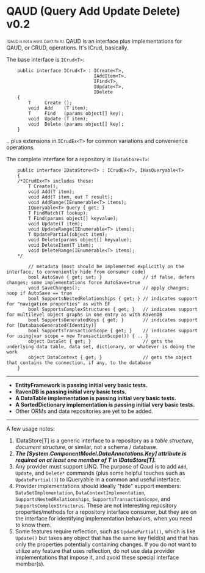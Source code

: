 QAUD (Query Add Update Delete) v0.2
==================================
<sub><sup>(QAUD is not a word. Don't fix it.)</sup></sub>
QAUD is an interface plus implementations for QAUD, or CRUD, operations. It's ICrud, basically.

The base interface is `ICrud<T>`:

        public interface ICrud<T> : ICreate<T>, 
                                    IAddItem<T>, 
                                    IFind<T>, 
                                    IUpdate<T>, 
                                    IDelete
        {
            T     Create ();
            void  Add    (T item);
            T     Find   (params object[] key);
            void  Update (T item);
            void  Delete (params object[] key);
        }

.. plus extensions in `ICrudEx<T>` for common variations and convenience operations.

The complete interface for a repository is `IDataStore<T>`:

        public interface IDataStore<T> : ICrudEx<T>, IHasQueryable<T>
        {
        /*ICrudEx<T> includes these:
            T Create();
            void Add(T item);
            void Add(T item, out T result);
            void AddRange(IEnumerable<T> items);
            IQueryable<T> Query { get; }
            T FindMatch(T lookup);
            T Find(params object[] keyvalue);
            void Update(T item);
            void UpdateRange(IEnumerable<T> items);
            T UpdatePartial(object item);
            void Delete(params object[] keyvalue);
            void DeleteItem(T item);
            void DeleteRange(IEnumerable<T> items);
        */
            
            // metadata (most should be implemented explicitly on the interface, to conveniently hide from consumer code)
            bool AutoSave { get; set; }               // if false, defers changes; some implementations force AutoSave=true
            void SaveChanges();                       // apply changes; noop if AutoSave == true
            bool SupportsNestedRelationships { get; } // indicates support for "navigation properties" as with EF
            bool SupportsComplexStructures { get; }   // indicates support for multilevel object graphs in one entry as with RavenDB
            bool SupportsGeneratedKeys { get; }       // indicates support for [DatabaseGenerated(Identity)] 
            bool SupportsTransactionScope { get; }    // indicates support for using(var scope = new TransactionScope()) { .. }
            object DataSet { get; }                   // gets the underlying data table, data set, dictionary, or whatever is doing the work
            object DataContext { get; }               // gets the object that contains the connection, if any, to the database
        }

---

* **EntityFramework is passing initial very basic tests.**
* **RavenDB is passing initial very basic tests.**
* **A DataTable implementation is passing initial very basic tests.**
* **A SortedDictionary implementation is passing initial very basic tests.**
* Other ORMs and data repositories are yet to be added.

_____

A few usage notes:

1. IDataStore[T] is a generic interface to a repository as a *table structure*, *document structure*, or similar, not a schema / database.
2. ***The [System.ComponentModel.DataAnnotations.Key] attribute is required on at least one member of T in IDataStore[T].***
3. Any provider must support LINQ. The purpose of Qaud is to add `Add`, `Update`, and `Delete*` commands (plus some helpful touches such as `UpdatePartial()`) to IQueryable in a common and useful interface.
4. Provider implementations should ideally "hide" support members: `DataSetImplementation`, `DataContextImplementation`, `SupportsNestedRelationships`, `SupportsTransactionScope`, and `SupportsComplexStructures`. These are not interesting repository properties/methods for a repository interface consumer, but they are on the interface for identifying implementation behaviors, when you need to know them.
5. Some features require reflection, such as `UpdatePartial()`, which is like `Update()` but takes any object that has the same key field(s) and that has only the properties potentially containing changes. If you do not want to utilize any feature that uses reflection, do not use data provider implementations that impose it, and avoid these special interface member(s).
